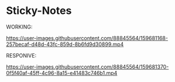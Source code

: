 
# Sticky-Notes
WORKING:


https://user-images.githubusercontent.com/88845564/159681168-257becaf-d48d-43fc-859d-8b6fd9d30899.mp4

RESPONIVE:



https://user-images.githubusercontent.com/88845564/159681370-0f5f40af-45ff-4c96-8a15-e41483c746b1.mp4


